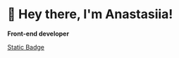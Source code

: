 # 👋 Hey there, I'm Anastasiia!
**Front-end developer**

[Static Badge](https://img.shields.io/badge/code-JavaScript-F7DF1E?style=for-the-badge)
